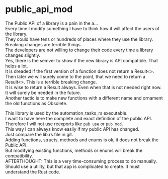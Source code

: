 [//]: # (auto_md_to_doc_comments segment start A)

# public_api_mod

The Public API of a library is a pain in the a...  
Every time I modify something I have to think how it will affect the users of the library.  
They could have tens or hundreds of places where they use the library. Breaking changes are terrible things.  
The developers are not willing to change their code every time a library changes slightly.  
Yes, there is the semver to show if the new library is API compatible. That helps a lot.  
It is dreaded if the first version of a function does not return a Result<>.  
Then later we will surely come to the point, that we need to return a Result<>. This is a terrible breaking change.  
It is wise to return a Result always. Even when that is not needed right now. It will surely be needed in the future.  
Another tactic is to make new functions with a different name and ornament the old functions as Obsolete.

This library is used by the automation_tasks_rs executable.  
I want to have here the complete and exact definition of the public API.  
Therefore I will not use reexports like `pub use` or `pub mod`.  
This way I can always know easily if my public API has changed.  
Just compare the lib.rs file in git.  
Adding functions, structs, methods and enums is ok, it does not break the Public API.  
But modifying existing functions, methods or enums will break the compatibility.  
AFTERTHOUGHT: This is a very time-consuming process to do manually.  
Should use a utility, but that app is complicated to create. It must understand the Rust code.

[//]: # (auto_md_to_doc_comments segment end A)
